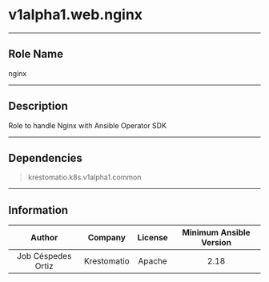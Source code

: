 



# v1alpha1.web.nginx

---
## Role Name

nginx

---
## Description

Role to handle Nginx with Ansible Operator SDK

---
## Dependencies

> krestomatio.k8s.v1alpha1.common


---
## Information


|Author|Company|License|Minimum Ansible Version|
| :---: | :---: | :---: | :---: |
|Job Céspedes Ortiz|Krestomatio|Apache|2.18|

